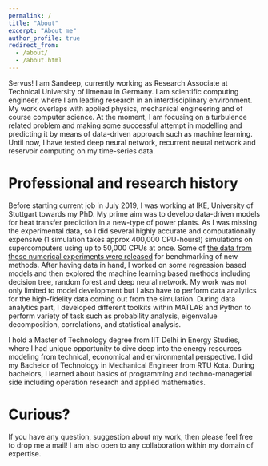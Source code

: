 ```yaml
---
permalink: /
title: "About"
excerpt: "About me"
author_profile: true
redirect_from: 
  - /about/
  - /about.html
---
```


Servus! I am Sandeep, currently working as Research Associate at Technical University of Ilmenau in Germany. I am scientific computing engineer, where I am leading research in an interdisciplinary environment. My work overlaps with applied physics, mechanical engineering and of course computer science. At the moment, I am focusing on a turbulence related problem and making some successful attempt in modelling and predicting it by means of data-driven approach such as machine learning. Until now, I have tested deep neural network, recurrent neural network and reservoir computing on my time-series data.


Professional and research history
======

Before starting current job in July 2019, I was working at IKE, University of Stuttgart towards my PhD. My prime aim was to develop data-driven models for heat transfer prediction in a new-type of power plants. As I was missing the experimental data, so I did several highly accurate and computationally expensive (1 simulation takes approx 400,000 CPU-hours!) simulations on supercomputers using up to 50,000 CPUs at once. Some of [the data from these numerical experiments were released](https://www.ike.uni-stuttgart.de/forschung/sco2/dns/) for benchmarking of new methods. After having data in hand, I worked on some regression based models and then explored the machine learning based methods including decision tree, random forest and deep neural network. My work was not only limited to model development but I also have to perform data analytics for the high-fidelity data coming out from the simulation. During data analytics part, I developed different toolkits within MATLAB and Python to perform variety of task such as probability analysis, eigenvalue decomposition, correlations, and statistical analysis. 


I hold a Master of Technology degree from IIT Delhi in Energy Studies, where I had unique opportunity to dive deep into the energy resources modeling from technical, economical and environmental perspective. I did my Bachelor of Technology in Mechanical Engineer from RTU Kota. During bachelors, I learned about basics of programming and techno-managerial side including operation research and applied mathematics.

Curious?
======
If you have any question, suggestion about my work, then please feel free to drop me a mail! I am also open to any collaboration within my domain of expertise.
